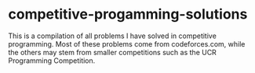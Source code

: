 # competitive-progamming-solutions
This is a compilation of all problems I have solved in competitive programming. Most of these problems come from codeforces.com, while the others may stem from smaller competitions such as the UCR Programming Competition.
